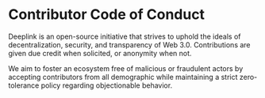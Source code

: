 # Contributor Code of Conduct
Deeplink is an open-source initiative that strives to uphold the ideals of decentralization, security, and transparency of Web 3.0. Contributions are given due credit when solicited, or anonymity when not.

We aim to foster an ecosystem free of malicious or fraudulent actors by accepting contributors from all demographic while maintaining a strict zero-tolerance policy regarding objectionable behavior.
